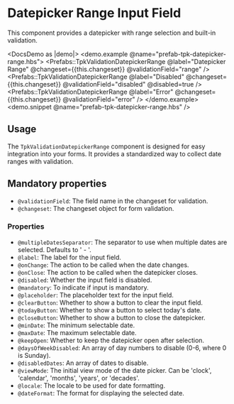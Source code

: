# Datepicker Range Input Field

This component provides a datepicker with range selection and built-in validation.

<DocsDemo as |demo|>
  <demo.example @name="prefab-tpk-datepicker-range.hbs">
    <Prefabs::TpkValidationDatepickerRange
      @label="Datepicker Range"
      @changeset={{this.changeset}}
      @validationField="range"
    />
    <Prefabs::TpkValidationDatepickerRange
      @label="Disabled"
      @changeset={{this.changeset}}
      @validationField="disabled"
      @disabled=true
    />
    <Prefabs::TpkValidationDatepickerRange
      @label="Error"
      @changeset={{this.changeset}}
      @validationField="error"
    />
  </demo.example>
  <demo.snippet @name="prefab-tpk-datepicker-range.hbs" />
</DocsDemo>

## Usage

The `TpkValidationDatepickerRange` component is designed for easy integration into your forms. It provides a standardized way to collect date ranges with validation.

## Mandatory properties

- `@validationField`: The field name in the changeset for validation.
- `@changeset`: The changeset object for form validation.

### Properties

- `@multipleDatesSeparator`: The separator to use when multiple dates are selected. Defaults to ' - '.
- `@label`: The label for the input field.
- `@onChange`: The action to be called when the date changes.
- `@onClose`: The action to be called when the datepicker closes.
- `@disabled`: Whether the input field is disabled.
- `@mandatory`: To indicate if input is mandatory.
- `@placeholder`: The placeholder text for the input field.
- `@clearButton`: Whether to show a button to clear the input field.
- `@todayButton`: Whether to show a button to select today's date.
- `@closeButton`: Whether to show a button to close the datepicker.
- `@minDate`: The minimum selectable date.
- `@maxDate`: The maximum selectable date.
- `@keepOpen`: Whether to keep the datepicker open after selection.
- `@daysOfWeekDisabled`: An array of day numbers to disable (0-6, where 0 is Sunday).
- `@disabledDates`: An array of dates to disable.
- `@viewMode`: The initial view mode of the date picker. Can be 'clock', 'calendar', 'months', 'years', or 'decades'.
- `@locale`: The locale to be used for date formatting.
- `@dateFormat`: The format for displaying the selected date.
